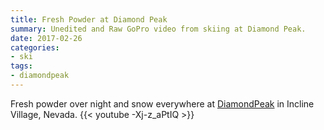 ```yaml
---
title: Fresh Powder at Diamond Peak
summary: Unedited and Raw GoPro video from skiing at Diamond Peak.
date: 2017-02-26
categories:
- ski
tags:
- diamondpeak
---
```


Fresh powder over night and snow everywhere at [DiamondPeak](http://www.diamondpeak.com/) in Incline Village, Nevada.
{{< youtube -Xj-z_aPtIQ >}}